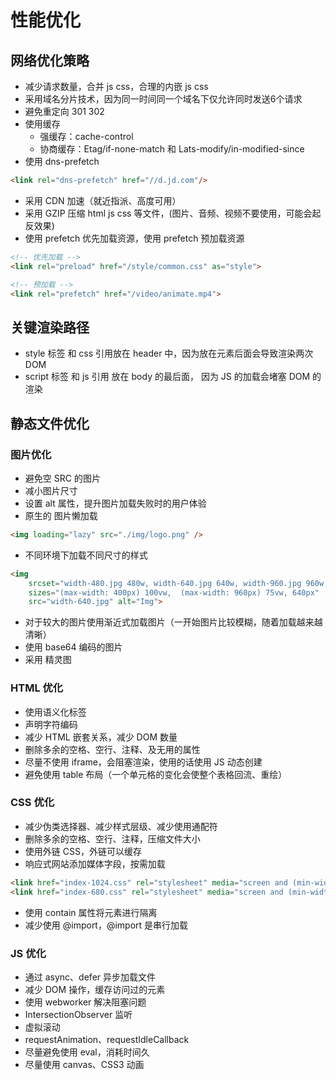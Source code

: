 # 性能优化

## 网络优化策略

* 减少请求数量，合并 js css，合理的内嵌 js css
* 采用域名分片技术，因为同一时间同一个域名下仅允许同时发送6个请求
* 避免重定向 301 302
* 使用缓存
    * 强缓存：cache-control
    * 协商缓存：Etag/if-none-match 和 Lats-modify/in-modified-since
* 使用 dns-prefetch
```html
<link rel="dns-prefetch" href="//d.jd.com"/>
```
* 采用 CDN 加速（就近指派、高度可用）
* 采用 GZIP 压缩 html js css 等文件，(图片、音频、视频不要使用，可能会起反效果)
* 使用 prefetch 优先加载资源，使用 prefetch 预加载资源
```html
<!-- 优先加载 -->
<link rel="preload" href="/style/common.css" as="style">

<!-- 预加载 -->
<link rel="prefetch" href="/video/animate.mp4">
```

## 关键渲染路径

- style 标签 和 css 引用放在 header 中，因为放在元素后面会导致渲染两次 DOM
- script 标签 和 js 引用 放在 body 的最后面， 因为 JS 的加载会堵塞 DOM 的渲染

## 静态文件优化

### 图片优化

* 避免空 SRC 的图片
* 减小图片尺寸
* 设置 alt 属性，提升图片加载失败时的用户体验
* 原生的 图片懒加载
```html
<img loading="lazy" src="./img/logo.png" />
```
* 不同环境下加载不同尺寸的样式
```html
<img
    srcset="width-480.jpg 480w, width-640.jpg 640w, width-960.jpg 960w, width-1280.jpg 1280w" 
    sizes="(max-width: 400px) 100vw,  (max-width: 960px) 75vw, 640px" 
    src="width-640.jpg" alt="Img">
```
* 对于较大的图片使用渐近式加载图片（一开始图片比较模糊，随着加载越来越清晰）
* 使用 base64 编码的图片
* 采用 精灵图

### HTML 优化

* 使用语义化标签
* 声明字符编码
* 减少 HTML 嵌套关系，减少 DOM 数量
* 删除多余的空格、空行、注释、及无用的属性
* 尽量不使用 iframe，会阻塞渲染，使用的话使用 JS 动态创建
* 避免使用 table 布局（一个单元格的变化会使整个表格回流、重绘）

### CSS 优化

* 减少伪类选择器、减少样式层级、减少使用通配符
* 删除多余的空格、空行、注释，压缩文件大小
* 使用外链 CSS，外链可以缓存
* 响应式网站添加媒体字段，按需加载
```html
<link href="index-1024.css" rel="stylesheet" media="screen and (min-width: 1024px)" >
<link href="index-680.css" rel="stylesheet" media="screen and (min-width: 680px)" >
```
* 使用 contain 属性将元素进行隔离
* 减少使用 @import，@import 是串行加载

### JS 优化

* 通过 async、defer 异步加载文件
* 减少 DOM 操作，缓存访问过的元素
* 使用 webworker 解决阻塞问题
* IntersectionObserver 监听
* 虚拟滚动
* requestAnimation、requestIdleCallback
* 尽量避免使用 eval，消耗时间久
* 尽量使用 canvas、CSS3 动画
